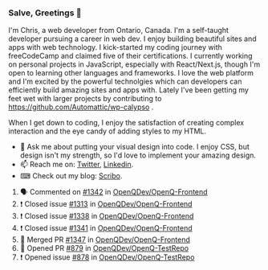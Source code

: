 ### Salve, Greetings 👋

I'm Chris, a web developer from Ontario, Canada. I'm a self-taught developer pursuing a career in web dev. I enjoy building beautiful sites and apps with web technology.
I kick-started my coding journey with freeCodeCamp and claimed five of their certifications.  I currently working on personal projects in JavaScript, especially with React/Next.js, though I'm open to learning other languages and frameworks. I love the web platform and I'm excited by the powerful technolgies which can developers can efficiently build amazing sites and apps with. Lately I've been getting my feet wet with larger projects by contributing to https://github.com/Automattic/wp-calypso .

When I get down to coding, I enjoy the satisfaction of creating complex interaction and the eye candy of adding styles to my HTML. 

- 💬 Ask me about putting your visual design into code. I enjoy CSS, but design isn't my strength, so I'd love to implement your amazing design.
- 📫 Reach me on: [Twitter](https://twitter.com/Christo28120856), [Linkedin](https://www.linkedin.com/in/christopher-stevers-07b9a5204/).
- ⌨ Check out my blog: [Scribo](https://christopherstevers.cf).
<!--
**Christopher-Stevers/Christopher-Stevers** is a ✨ _special_ ✨ repository because its `README.md` (this file) appears on your GitHub profile.

Here are some ideas to get you started:

- 🔭 I’m currently working on ...
- 🌱 I’m currently learning ...
- 👯 I’m looking to collaborate on ...
- 🤔 I’m looking for help with ...
- 😄 Pronouns: ...
- ⚡ Fun fact: ...
-->

<!--START_SECTION:activity-->
1. 🗣 Commented on [#1342](https://github.com/OpenQDev/OpenQ-Frontend/issues/1342) in [OpenQDev/OpenQ-Frontend](https://github.com/OpenQDev/OpenQ-Frontend)
2. ❗️ Closed issue [#1313](https://github.com/OpenQDev/OpenQ-Frontend/issues/1313) in [OpenQDev/OpenQ-Frontend](https://github.com/OpenQDev/OpenQ-Frontend)
3. ❗️ Closed issue [#1338](https://github.com/OpenQDev/OpenQ-Frontend/issues/1338) in [OpenQDev/OpenQ-Frontend](https://github.com/OpenQDev/OpenQ-Frontend)
4. ❗️ Closed issue [#1341](https://github.com/OpenQDev/OpenQ-Frontend/issues/1341) in [OpenQDev/OpenQ-Frontend](https://github.com/OpenQDev/OpenQ-Frontend)
5. 🎉 Merged PR [#1347](https://github.com/OpenQDev/OpenQ-Frontend/pull/1347) in [OpenQDev/OpenQ-Frontend](https://github.com/OpenQDev/OpenQ-Frontend)
6. 💪 Opened PR [#879](https://github.com/OpenQDev/OpenQ-TestRepo/pull/879) in [OpenQDev/OpenQ-TestRepo](https://github.com/OpenQDev/OpenQ-TestRepo)
7. ❗️ Opened issue [#878](https://github.com/OpenQDev/OpenQ-TestRepo/issues/878) in [OpenQDev/OpenQ-TestRepo](https://github.com/OpenQDev/OpenQ-TestRepo)
<!--END_SECTION:activity-->
